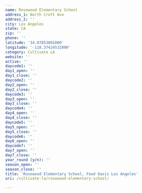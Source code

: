 ```yaml
---
name: Rosewood Elementary School
address_1: North Croft Ave
address_2: ''
city: Los Angeles
state: CA
zip: ''
phone: ''
latitude: '34.07853801000'
longitude: '-118.37424532000'
category: Cultivate LA
website: ''
active: ''
daycode1: ''
day1_open: ''
day1_close: ''
daycode2: ''
day2_open: ''
day2_close: ''
daycode3: ''
day3_open: ''
day3_close: ''
daycode4: ''
day4_open: ''
day4_close: ''
daycode5: ''
day5_open: ''
day5_close: ''
daycode6: ''
day6_open: ''
daycode7: ''
day7_open: ''
day7_close: ''
year_round (y/n): ''
season_open: ''
season_close: ''
title: 'Rosewood Elementary School, Food Oasis Los Angeles'
uri: /cultivate-la/rosewood-elementary-school/

---
```

